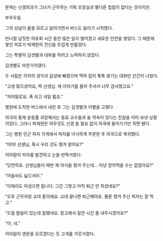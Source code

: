 문제는 신경외과가 그녀가 근무하는 기획 조정실과 별다른 접점이 없다는 것이지만.

부우우웅.

그의 상념이 끝을 모르고 달려가면서 버스도 달리기 시작했다.

반나절 남짓한 야유회 시간 동안 많은 일이 벌어졌고 새로운 인연을 쌓았다. 그 때문에 쌓인 피로가 박재현의 전신을 무겁게 만들었다.

그는 특별히 김샛별과 대화를 하려고 노력하지 않았다.

김샛별도 마찬가지였다.

두 사람은 각자의 생각과 감상에 빠졌으며 맥락 없이 툭툭 끊기는 대화만 간간이 나눴다.

“고생 많으셨어요, 박 선생님. 제 이야기를 들어 주셔서 너무 감사했고요.”

“저야말로요. 푹 쉬고 내일 뵙죠.”

병원에 도착한 버스에서 내린 후 그는 김샛별과 이별을 고했다.

의국의 황제 윤동률 과장께서는 동료 교수들과 술 약속이 있다는 전갈을 이미 보낸 상황이었다. 그러니 박재현은 아무것도 신경 쓸 필요 없이 의국에 돌아가기만 하면 됐다.

그는 병원 인근 피자 가게에서 피자를 넉넉하게 주문한 후 의국으로 복귀했다.

“어머! 선생님, 혹시 우리 것도 챙겨 왔어요?”

이아람이 피자를 발견하고 눈을 반짝거렸다.

“당연하죠. 선생님들이 매번 제 야식을 챙겨 주는데… 마냥 얻어먹을 수는 없잖아요?”

“마음씨도 넓으셔라.”

“이제라도 아셨으면 됩니다. 그건 그렇고 아직 퇴근 안 하셨네요?”

“오후 근무자랑 교대 중이에요. 교대 끝나면 퇴근해야죠. 물론 챙겨 주신 피자는 잘 먹고.”

“드릴 말씀이 있는데 잘됐네요. 창고에서 잠깐 시간 좀 내주시겠어요?”

“아, 네.”

이아람이 영문을 모르겠다는 듯 고개를 갸웃거렸다.